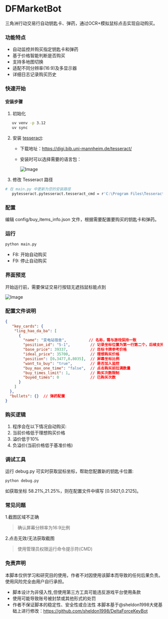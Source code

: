 # DFMarketBot
三角洲行动交易行自动钥匙卡、弹药，通过OCR+模拟鼠标点击实现自动购买。
### 功能特点
- 自动监控并购买指定钥匙卡和弹药
- 基于价格智能判断是否购买
- 支持多地图切换
- 适配不同分辨率(16:9)及多显示器
- 详细日志记录购买历史

### 快速开始
#### 安装步骤
1. 初始化
```bash
   uv venv -p 3.12
   uv sync
```
2. 安装 [tesseract](https://github.com/tesseract-ocr/tesseract ):

    - 下载地址：https://digi.bib.uni-mannheim.de/tesseract/
    - 安装时可以选择需要的语言包：
      
      ![Image](https://github.com/user-attachments/assets/53a513f1-34a1-45bf-a7f9-cfd5b5b74a07)

3. 修改 Tesseract 路径
```bash
# 在 main.py 中更新为您的安装路径
   pytesseract.pytesseract.tesseract_cmd = r'C:\Program Files\Tesseract-OCR\tesseract.exe'
```

### 配置
编辑 config/buy_items_info.json 文件，根据需要配置要购买的钥匙卡和弹药。

### 运行
```bash
python main.py
```
- F8: 开始自动购买
- F9: 停止自动购买

### 界面预览
开始运行前，需要保证交易行按钮无遮挡鼠标能点到

![Image](https://github.com/user-attachments/assets/19dd5e96-c969-4d5c-bed1-7497e79f87ca)

### 配置文件说明
```json
{
   "key_cards": {
    "ling_hao_da_ba": [
      {
        "name": "变电站宿舍",          // 名称，需与游戏保持一致
        "position_id": "5-1",         // 记录坐标位置为第一行第二个，后续支持映射position
        "base_price": 39337,          // 目标卡牌参考价格
        "ideal_price": 35700,         // 理想购买价格
        "position": [0.3477,0.8035],  // 屏幕坐标比例
        "want_to_buy": "true",        // 是否加入监控
        "buy_max_one_time": "false",  // 点击购买前拉满数量
        "buy_times_limit": 1,         // 购买次数限制
        "buyed_times": 0              // 已购买次数
      }
    ]
  },
  "bullets": {}  // 弹药配置
}
```

### 购买逻辑
1. 程序会在以下情况自动购买:
2. 当前价格低于理想购买价格
3. 溢价低于10%
4. 负溢价(当前价格低于基准价格)

### 调试工具

运行 debug.py 可实时获取鼠标坐标，帮助您配置新的钥匙卡位置:

```bash
python debug.py
```

如获取坐标 58.21%,21.25%，则在配置文件中填写 [0.5821,0.2125]。

### 常见问题
1.截图区域不正确
> 确认屏幕分辨率为16:9比例

2.点击无效/无法获取截图
> 使用管理员权限运行命令提示符(CMD)

### 免责声明
本脚本仅供学习和研究目的使用，作者不对因使用该脚本而导致的任何后果负责。使用风险完全由用户自行承担。
- 脚本设计为非侵入性,但使用第三方工具可能违反游戏平台使用条款
- 使用可能导致账号被封禁或其他形式的处罚
- 作者不保证脚本的稳定性、安全性或合法性
本脚本基于@sheldon1998大佬基础上进行修改：https://github.com/sheldon1998/DeltaForceKeyBot

